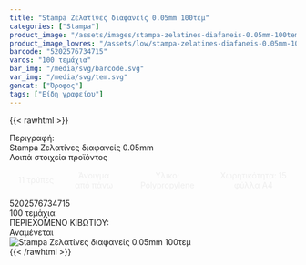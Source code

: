 ```yaml
---
title: "Stampa Ζελατίνες διαφανείς 0.05mm 100τεμ"
categories: ["Stampa"]
product_image: "/assets/images/stampa-zelatines-diafaneis-0.05mm-100tem.jpg"
product_image_lowres: "/assets/low/stampa-zelatines-diafaneis-0.05mm-100tem.jpg"
barcode: "5202576734715"
varos: "100 τεμάχια"
bar_img: "/media/svg/barcode.svg"
var_img: "/media/svg/tem.svg"
gencat: ["Όροφος"]
tags: ["Είδη γραφείου"]
---
```

{{< rawhtml >}}
<style>
    .stpinout {
    display: grid;
    grid-template-columns: auto auto auto auto;
    text-align: center;
    gap: 2px;
}
.stpin {
    
    display: flex;
    align-items: center;
    justify-content: center;
    padding: 15px;
    color: #eee;
}
    
    @media only screen and (max-width:700px) {
        

        .stpinout {
            grid-template-columns: auto;
           
    }
</style>
<div class="product"><div id="sistatika">Περιγραφή:</div><div class="alltext">Stampa Ζελατίνες διαφανείς 0.05mm<br></div><div id="loipa">Λοιπά στοιχεία προϊόντος</div><div class="keno"></div>

<div class="stpinout sfwb"><div class="stpin sred">11 τρύπες</div><div class="stpin s444">Άνοιγμα από πάνω</div><div class="stpin sred ">Υλικο: Polypropylene</div><div class="stpin s444">Χωρητικότητα: 15 φύλλα Α4</div></div>

<div class="keno"></div><div id="barcode"><div id="barimage1"></div><span id="bartext">5202576734715</span></div><div id="varos"><div id="temimg"></div><span id="varostext">100 τεμάχια</span></div><div id="kivotio">ΠΕΡΙΕΧΟΜΕΝΟ ΚΙΒΩΤΙΟΥ:<br>Αναμένεται</div><div class="pimg"><img alt="Stampa Ζελατίνες διαφανείς 0.05mm 100τεμ" title="Stampa Ζελατίνες διαφανείς 0.05mm 100τεμ" src="/assets/images/stampa-zelatines-diafaneis-0.05mm-100tem.jpg"></div></div>
{{< /rawhtml >}}


